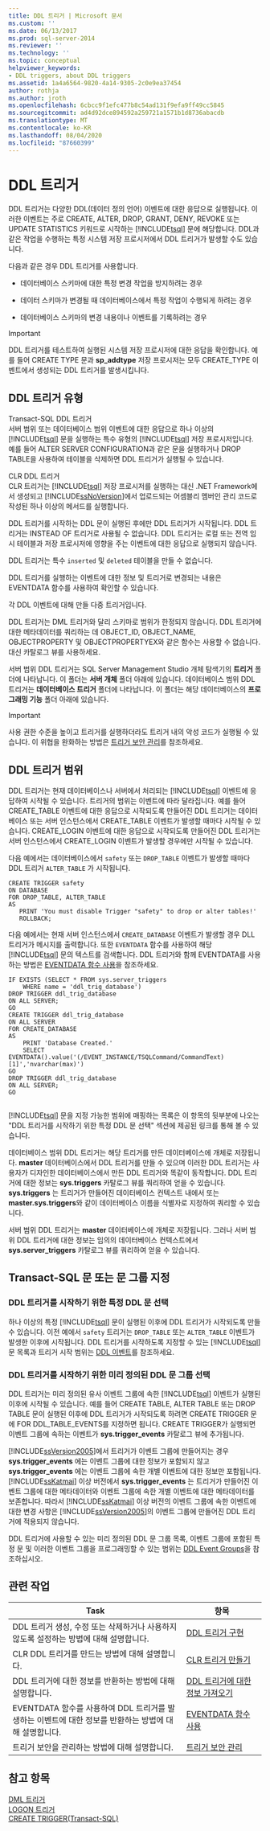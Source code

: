 ```yaml
---
title: DDL 트리거 | Microsoft 문서
ms.custom: ''
ms.date: 06/13/2017
ms.prod: sql-server-2014
ms.reviewer: ''
ms.technology: ''
ms.topic: conceptual
helpviewer_keywords:
- DDL triggers, about DDL triggers
ms.assetid: 1a4a6564-9820-4a14-9305-2c0e9ea37454
author: rothja
ms.author: jroth
ms.openlocfilehash: 6cbcc9f1efc477b8c54ad131f9efa9ff49cc5845
ms.sourcegitcommit: ad4d92dce894592a259721a1571b1d8736abacdb
ms.translationtype: MT
ms.contentlocale: ko-KR
ms.lasthandoff: 08/04/2020
ms.locfileid: "87660399"
---
```

# <a name="ddl-triggers"></a>DDL 트리거
  DDL 트리거는 다양한 DDL(데이터 정의 언어) 이벤트에 대한 응답으로 실행됩니다. 이러한 이벤트는 주로 CREATE, ALTER, DROP, GRANT, DENY, REVOKE 또는 UPDATE STATISTICS 키워드로 시작하는 [!INCLUDE[tsql](../../includes/tsql-md.md)] 문에 해당합니다. DDL과 같은 작업을 수행하는 특정 시스템 저장 프로시저에서 DDL 트리거가 발생할 수도 있습니다.  
  
 다음과 같은 경우 DDL 트리거를 사용합니다.  
  
-   데이터베이스 스키마에 대한 특정 변경 작업을 방지하려는 경우  
  
-   데이터 스키마가 변경될 때 데이터베이스에서 특정 작업이 수행되게 하려는 경우  
  
-   데이터베이스 스키마의 변경 내용이나 이벤트를 기록하려는 경우  
  
> [!IMPORTANT]  
>  DDL 트리거를 테스트하여 실행된 시스템 저장 프로시저에 대한 응답을 확인합니다. 예를 들어 CREATE TYPE 문과 **sp_addtype** 저장 프로시저는 모두 CREATE_TYPE 이벤트에서 생성되는 DDL 트리거를 발생시킵니다.  
  
## <a name="types-of-ddl-triggers"></a>DDL 트리거 유형  
 Transact-SQL DDL 트리거  
 서버 범위 또는 데이터베이스 범위 이벤트에 대한 응답으로 하나 이상의 [!INCLUDE[tsql](../../includes/tsql-md.md)] 문을 실행하는 특수 유형의 [!INCLUDE[tsql](../../includes/tsql-md.md)] 저장 프로시저입니다. 예를 들어 ALTER SERVER CONFIGURATION과 같은 문을 실행하거나 DROP TABLE을 사용하여 테이블을 삭제하면 DDL 트리거가 실행될 수 있습니다.  
  
 CLR DDL 트리거  
 CLR 트리거는 [!INCLUDE[tsql](../../includes/tsql-md.md)] 저장 프로시저를 실행하는 대신 .NET Framework에서 생성되고 [!INCLUDE[ssNoVersion](../../includes/ssnoversion-md.md)]에서 업로드되는 어셈블리 멤버인 관리 코드로 작성된 하나 이상의 메서드를 실행합니다.  
  
 DDL 트리거를 시작하는 DDL 문이 실행된 후에만 DDL 트리거가 시작됩니다. DDL 트리거는 INSTEAD OF 트리거로 사용될 수 없습니다. DDL 트리거는 로컬 또는 전역 임시 테이블과 저장 프로시저에 영향을 주는 이벤트에 대한 응답으로 실행되지 않습니다.  
  
 DDL 트리거는 특수 `inserted` 및 `deleted` 테이블을 만들 수 없습니다.  
  
 DDL 트리거를 실행하는 이벤트에 대한 정보 및 트리거로 변경되는 내용은 EVENTDATA 함수를 사용하여 확인할 수 있습니다.  
  
 각 DDL 이벤트에 대해 만들 다중 트리거입니다.  
  
 DDL 트리거는 DML 트리거와 달리 스키마로 범위가 한정되지 않습니다. DDL 트리거에 대한 메타데이터를 쿼리하는 데 OBJECT_ID, OBJECT_NAME, OBJECTPROPERTY 및 OBJECTPROPERTYEX와 같은 함수는 사용할 수 없습니다. 대신 카탈로그 뷰를 사용하세요.  
  
 서버 범위 DDL 트리거는 SQL Server Management Studio 개체 탐색기의 **트리거** 폴더에 나타납니다. 이 폴더는 **서버 개체** 폴더 아래에 있습니다. 데이터베이스 범위 DDL 트리거는 **데이터베이스 트리거** 폴더에 나타납니다. 이 폴더는 해당 데이터베이스의 **프로그래밍 기능** 폴더 아래에 있습니다.  
  
> [!IMPORTANT]  
>  사용 권한 수준을 높이고 트리거를 실행하더라도 트리거 내의 악성 코드가 실행될 수 있습니다. 이 위협을 완화하는 방법은 [트리거 보안 관리](manage-trigger-security.md)를 참조하세요.  
  
## <a name="ddl-trigger-scope"></a>DDL 트리거 범위  
 DDL 트리거는 현재 데이터베이스나 서버에서 처리되는 [!INCLUDE[tsql](../../includes/tsql-md.md)] 이벤트에 응답하여 시작될 수 있습니다. 트리거의 범위는 이벤트에 따라 달라집니다. 예를 들어 CREATE_TABLE 이벤트에 대한 응답으로 시작되도록 만들어진 DDL 트리거는 데이터베이스 또는 서버 인스턴스에서 CREATE_TABLE 이벤트가 발생할 때마다 시작될 수 있습니다. CREATE_LOGIN 이벤트에 대한 응답으로 시작되도록 만들어진 DDL 트리거는 서버 인스턴스에서 CREATE_LOGIN 이벤트가 발생할 경우에만 시작될 수 있습니다.  
  
 다음 예에서는 데이터베이스에서 `safety` 또는 `DROP_TABLE` 이벤트가 발생할 때마다 DDL 트리거 `ALTER_TABLE` 가 시작됩니다.  
  
```  
CREATE TRIGGER safety   
ON DATABASE   
FOR DROP_TABLE, ALTER_TABLE   
AS   
   PRINT 'You must disable Trigger "safety" to drop or alter tables!'   
   ROLLBACK;  
```  
  
 다음 예에서는 현재 서버 인스턴스에서 `CREATE_DATABASE` 이벤트가 발생할 경우 DLL 트리거가 메시지를 출력합니다. 또한 `EVENTDATA` 함수를 사용하여 해당 [!INCLUDE[tsql](../../includes/tsql-md.md)] 문의 텍스트를 검색합니다. DDL 트리거와 함께 EVENTDATA를 사용하는 방법은 [EVENTDATA 함수 사용](use-the-eventdata-function.md)을 참조하세요.  
  
```  
IF EXISTS (SELECT * FROM sys.server_triggers  
    WHERE name = 'ddl_trig_database')  
DROP TRIGGER ddl_trig_database  
ON ALL SERVER;  
GO  
CREATE TRIGGER ddl_trig_database   
ON ALL SERVER   
FOR CREATE_DATABASE   
AS   
    PRINT 'Database Created.'  
    SELECT EVENTDATA().value('(/EVENT_INSTANCE/TSQLCommand/CommandText)[1]','nvarchar(max)')  
GO  
DROP TRIGGER ddl_trig_database  
ON ALL SERVER;  
GO  
  
```  
  
 [!INCLUDE[tsql](../../includes/tsql-md.md)] 문을 지정 가능한 범위에 매핑하는 목록은 이 항목의 뒷부분에 나오는 "DDL 트리거를 시작하기 위한 특정 DDL 문 선택" 섹션에 제공된 링크를 통해 볼 수 있습니다.  
  
 데이터베이스 범위 DDL 트리거는 해당 트리거를 만든 데이터베이스에 개체로 저장됩니다. **master** 데이터베이스에서 DDL 트리거를 만들 수 있으며 이러한 DDL 트리거는 사용자가 디자인한 데이터베이스에서 만든 DDL 트리거와 똑같이 동작합니다. DDL 트리거에 대한 정보는 **sys.triggers** 카탈로그 뷰를 쿼리하여 얻을 수 있습니다. **sys.triggers** 는 트리거가 만들어진 데이터베이스 컨텍스트 내에서 또는 **master.sys.triggers**와 같이 데이터베이스 이름을 식별자로 지정하여 쿼리할 수 있습니다.  
  
 서버 범위 DDL 트리거는 **master** 데이터베이스에 개체로 저장됩니다. 그러나 서버 범위 DDL 트리거에 대한 정보는 임의의 데이터베이스 컨텍스트에서 **sys.server_triggers** 카탈로그 뷰를 쿼리하여 얻을 수 있습니다.  
  
## <a name="specifying-a-transact-sql-statement-or-group-of-statements"></a>Transact-SQL 문 또는 문 그룹 지정  
  
### <a name="selecting-a-particular-ddl-statement-to-fire-a-ddl-trigger"></a>DDL 트리거를 시작하기 위한 특정 DDL 문 선택  
 하나 이상의 특정 [!INCLUDE[tsql](../../includes/tsql-md.md)] 문이 실행된 이후에 DDL 트리거가 시작되도록 만들 수 있습니다. 이전 예에서 `safety` 트리거는 `DROP_TABLE` 또는 `ALTER_TABLE` 이벤트가 발생한 이후에 시작됩니다. DDL 트리거를 시작하도록 지정할 수 있는 [!INCLUDE[tsql](../../includes/tsql-md.md)] 문 목록과 트리거 시작 범위는 [DDL 이벤트](ddl-events.md)를 참조하세요.  
  
### <a name="selecting-a-predefined-group-of-ddl-statements-to-fire-a-ddl-trigger"></a>DDL 트리거를 시작하기 위한 미리 정의된 DDL 문 그룹 선택  
 DDL 트리거는 미리 정의된 유사 이벤트 그룹에 속한 [!INCLUDE[tsql](../../includes/tsql-md.md)] 이벤트가 실행된 이후에 시작될 수 있습니다. 예를 들어 CREATE TABLE, ALTER TABLE 또는 DROP TABLE 문이 실행된 이후에 DDL 트리거가 시작되도록 하려면 CREATE TRIGGER 문에 FOR DDL_TABLE_EVENTS를 지정하면 됩니다. CREATE TRIGGER가 실행되면 이벤트 그룹에 속하는 이벤트가 **sys.trigger_events** 카탈로그 뷰에 추가됩니다.  
  
 [!INCLUDE[ssVersion2005](../../includes/ssversion2005-md.md)]에서 트리거가 이벤트 그룹에 만들어지는 경우 **sys.trigger_events** 에는 이벤트 그룹에 대한 정보가 포함되지 않고 **sys.trigger_events** 에는 이벤트 그룹에 속한 개별 이벤트에 대한 정보만 포함됩니다. [!INCLUDE[ssKatmai](../../includes/sskatmai-md.md)] 이상 버전에서 **sys.trigger_events** 는 트리거가 만들어진 이벤트 그룹에 대한 메타데이터와 이벤트 그룹에 속한 개별 이벤트에 대한 메타데이터를 보존합니다. 따라서 [!INCLUDE[ssKatmai](../../includes/sskatmai-md.md)] 이상 버전의 이벤트 그룹에 속한 이벤트에 대한 변경 사항은 [!INCLUDE[ssVersion2005](../../includes/ssversion2005-md.md)]의 이벤트 그룹에 만들어진 DDL 트리거에 적용되지 않습니다.  
  
 DDL 트리거에 사용할 수 있는 미리 정의된 DDL 문 그룹 목록, 이벤트 그룹에 포함된 특정 문 및 이러한 이벤트 그룹을 프로그래밍할 수 있는 범위는 [DDL Event Groups](ddl-event-groups.md)을 참조하십시오.  
  
## <a name="related-tasks"></a>관련 작업  
  
|Task|항목|  
|----------|-----------|  
|DDL 트리거 생성, 수정 또는 삭제하거나 사용하지 않도록 설정하는 방법에 대해 설명합니다.|[DDL 트리거 구현](implement-ddl-triggers.md)|  
|CLR DDL 트리거를 만드는 방법에 대해 설명합니다.|[CLR 트리거 만들기](create-clr-triggers.md)|  
|DDL 트리거에 대한 정보를 반환하는 방법에 대해 설명합니다.|[DDL 트리거에 대한 정보 가져오기](get-information-about-ddl-triggers.md)|  
|EVENTDATA 함수를 사용하여 DDL 트리거를 발생하는 이벤트에 대한 정보를 반환하는 방법에 대해 설명합니다.|[EVENTDATA 함수 사용](use-the-eventdata-function.md)|  
|트리거 보안을 관리하는 방법에 대해 설명합니다.|[트리거 보안 관리](manage-trigger-security.md)|  
  
## <a name="see-also"></a>참고 항목  
 [DML 트리거](dml-triggers.md)   
 [LOGON 트리거](logon-triggers.md)   
 [CREATE TRIGGER&#40;Transact-SQL&#41;](/sql/t-sql/statements/create-trigger-transact-sql)  
  
  
